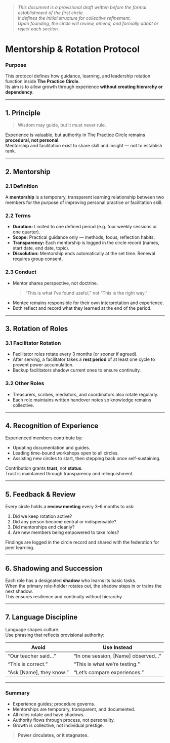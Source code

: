 > *This document is a provisional draft written before the formal establishment of the first circle.  
> It defines the initial structure for collective refinement.  
> Upon founding, the circle will review, amend, and formally adopt or reject each section.*



# Mentorship & Rotation Protocol

### Purpose
This protocol defines how guidance, learning, and leadership rotation function inside **The Practice Circle**.  
Its aim is to allow growth through experience **without creating hierarchy or dependency**.

---

## 1. Principle

> Wisdom may guide, but it must never rule.

Experience is valuable, but authority in The Practice Circle remains **procedural, not personal**.  
Mentorship and facilitation exist to share skill and insight — not to establish rank.

---

## 2. Mentorship

### 2.1 Definition
A **mentorship** is a temporary, transparent learning relationship between two members for the purpose of improving personal practice or facilitation skill.

### 2.2 Terms
- **Duration:** Limited to one defined period (e.g. four weekly sessions or one quarter).  
- **Scope:** Practical guidance only — methods, focus, reflection habits.  
- **Transparency:** Each mentorship is logged in the circle record (names, start date, end date, topic).  
- **Dissolution:** Mentorship ends automatically at the set time. Renewal requires group consent.

### 2.3 Conduct
- Mentor shares perspective, not doctrine.  
  > “This is what I’ve found useful,” not “This is the right way.”  
- Mentee remains responsible for their own interpretation and experience.  
- Both reflect and record what they learned at the end of the period.

---

## 3. Rotation of Roles

### 3.1 Facilitator Rotation
- Facilitator roles rotate every 3 months (or sooner if agreed).  
- After serving, a facilitator takes a **rest period** of at least one cycle to prevent power accumulation.  
- Backup facilitators shadow current ones to ensure continuity.

### 3.2 Other Roles
- Treasurers, scribes, mediators, and coordinators also rotate regularly.  
- Each role maintains written handover notes so knowledge remains collective.

---

## 4. Recognition of Experience

Experienced members contribute by:
- Updating documentation and guides.  
- Leading time-bound workshops open to all circles.  
- Assisting new circles to start, then stepping back once self-sustaining.

Contribution grants **trust**, not **status**.  
Trust is maintained through transparency and relinquishment.

---

## 5. Feedback & Review

Every circle holds a **review meeting** every 3–6 months to ask:
1. Did we keep rotation active?  
2. Did any person become central or indispensable?  
3. Did mentorships end cleanly?  
4. Are new members being empowered to take roles?

Findings are logged in the circle record and shared with the federation for peer learning.

---

## 6. Shadowing and Succession

Each role has a designated **shadow** who learns its basic tasks.  
When the primary role-holder rotates out, the shadow steps in or trains the next shadow.  
This ensures resilience and continuity without hierarchy.

---

## 7. Language Discipline

Language shapes culture.  
Use phrasing that reflects provisional authority:

| Avoid | Use Instead |
|-------|--------------|
| “Our teacher said…” | “In one session, [Name] observed…” |
| “This is correct.” | “This is what we’re testing.” |
| “Ask [Name], they know.” | “Let’s compare experiences.” |

---

### Summary

- Experience guides; procedure governs.  
- Mentorships are temporary, transparent, and documented.  
- All roles rotate and have shadows.  
- Authority flows through process, not personality.  
- Growth is collective, not individual prestige.

> **Power circulates, or it stagnates.**
